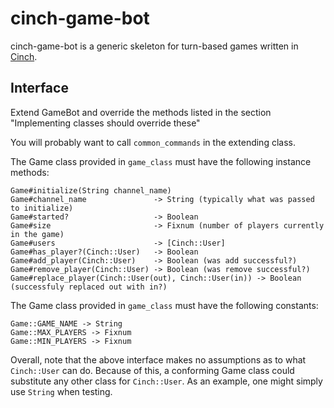 # cinch-game-bot

cinch-game-bot is a generic skeleton for turn-based games written in [Cinch](https://github.com/cinchrb/cinch).

## Interface

Extend GameBot and override the methods listed in the section "Implementing classes should override these"

You will probably want to call `common_commands` in the extending class.

The Game class provided in `game_class` must have the following instance methods:

```
Game#initialize(String channel_name)
Game#channel_name               -> String (typically what was passed to initialize)
Game#started?                   -> Boolean
Game#size                       -> Fixnum (number of players currently in the game)
Game#users                      -> [Cinch::User]
Game#has_player?(Cinch::User)   -> Boolean
Game#add_player(Cinch::User)    -> Boolean (was add successful?)
Game#remove_player(Cinch::User) -> Boolean (was remove successful?)
Game#replace_player(Cinch::User(out), Cinch::User(in)) -> Boolean (successfuly replaced out with in?)
```

The Game class provided in `game_class` must have the following constants:

```
Game::GAME_NAME -> String
Game::MAX_PLAYERS -> Fixnum
Game::MIN_PLAYERS -> Fixnum
```

Overall, note that the above interface makes no assumptions as to what `Cinch::User` can do.
Because of this, a conforming Game class could substitute any other class for `Cinch::User`.
As an example, one might simply use `String` when testing.
